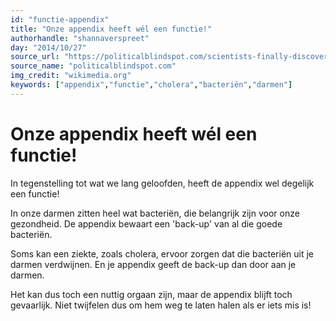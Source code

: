 ```yaml
---
id: "functie-appendix"
title: "Onze appendix heeft wél een functie!"
authorhandle: "shannaverspreet"
day: "2014/10/27"
source_url: "https://politicalblindspot.com/scientists-finally-discover-the-function-of-the-human-appendix/"
source_name: "politicalblindspot.com"
img_credit: "wikimedia.org"
keywords: ["appendix","functie","cholera","bacteriën","darmen"]
---
```

# Onze appendix heeft wél een functie!
In tegenstelling tot wat we lang geloofden, heeft de appendix wel degelijk een functie!

In onze darmen zitten heel wat bacteriën, die belangrijk zijn voor onze gezondheid. De appendix bewaart een 'back-up' van al die goede bacteriën.

Soms kan een ziekte, zoals cholera, ervoor zorgen dat die bacteriën uit je darmen verdwijnen. En je appendix geeft de back-up dan door aan je darmen.

Het kan dus toch een nuttig orgaan zijn, maar de appendix blijft toch gevaarlijk. Niet twijfelen dus om hem weg te laten halen als er iets mis is!